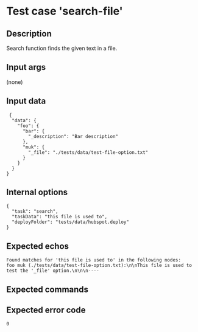 # Test case 'search-file'

## Description

Search function finds the given text in a file.

## Input args

   (none)

## Input data

     {
      "data": {
        "foo": {
          "bar": {
            "_description": "Bar description"
          },
          "muk": {
            "_file": "./tests/data/test-file-option.txt"
          }
        }
      }
    }

## Internal options

    {
      "task": "search",
      "taskData": "this file is used to",
      "deployFolder": "tests/data/hubspot.deploy"
    }

## Expected echos

    Found matches for 'this file is used to' in the following nodes:
    foo muk (./tests/data/test-file-option.txt):\n\nThis file is used to test the '_file' option.\n\n\n----

## Expected commands

## Expected error code

    0
